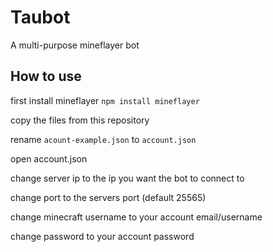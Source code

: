 # Taubot
A multi-purpose mineflayer bot

## How to use
first install mineflayer
`npm install mineflayer`

copy the files from this repository

rename `acount-example.json` to `account.json`

open account.json

change server ip to the ip you want the bot to connect to

change port to the servers port (default 25565)

change minecraft username to your account email/username

change password to your account password


